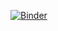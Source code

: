 [![Binder](https://mybinder.org/badge_logo.svg)](https://mybinder.org/v2/gh/AdjectiveNounNo/DS_Graphs.git/main)
